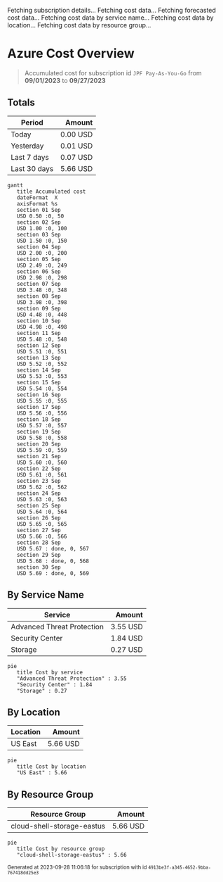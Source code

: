 Fetching subscription details...
Fetching cost data...
Fetching forecasted cost data...
Fetching cost data by service name...
Fetching cost data by location...
Fetching cost data by resource group...
# Azure Cost Overview

> Accumulated cost for subscription id `JPF Pay-As-You-Go` from **09/01/2023** to **09/27/2023**

## Totals

|Period|Amount|
|---|---:|
|Today|0.00 USD|
|Yesterday|0.01 USD|
|Last 7 days|0.07 USD|
|Last 30 days|5.66 USD|

```mermaid
gantt
   title Accumulated cost
   dateFormat  X
   axisFormat %s
   section 01 Sep
   USD 0.50 :0, 50
   section 02 Sep
   USD 1.00 :0, 100
   section 03 Sep
   USD 1.50 :0, 150
   section 04 Sep
   USD 2.00 :0, 200
   section 05 Sep
   USD 2.49 :0, 249
   section 06 Sep
   USD 2.98 :0, 298
   section 07 Sep
   USD 3.48 :0, 348
   section 08 Sep
   USD 3.98 :0, 398
   section 09 Sep
   USD 4.48 :0, 448
   section 10 Sep
   USD 4.98 :0, 498
   section 11 Sep
   USD 5.48 :0, 548
   section 12 Sep
   USD 5.51 :0, 551
   section 13 Sep
   USD 5.52 :0, 552
   section 14 Sep
   USD 5.53 :0, 553
   section 15 Sep
   USD 5.54 :0, 554
   section 16 Sep
   USD 5.55 :0, 555
   section 17 Sep
   USD 5.56 :0, 556
   section 18 Sep
   USD 5.57 :0, 557
   section 19 Sep
   USD 5.58 :0, 558
   section 20 Sep
   USD 5.59 :0, 559
   section 21 Sep
   USD 5.60 :0, 560
   section 22 Sep
   USD 5.61 :0, 561
   section 23 Sep
   USD 5.62 :0, 562
   section 24 Sep
   USD 5.63 :0, 563
   section 25 Sep
   USD 5.64 :0, 564
   section 26 Sep
   USD 5.65 :0, 565
   section 27 Sep
   USD 5.66 :0, 566
   section 28 Sep
   USD 5.67 : done, 0, 567
   section 29 Sep
   USD 5.68 : done, 0, 568
   section 30 Sep
   USD 5.69 : done, 0, 569
```

## By Service Name

|Service|Amount|
|---|---:|
|Advanced Threat Protection|3.55 USD|
|Security Center|1.84 USD|
|Storage|0.27 USD|

```mermaid
pie
   title Cost by service
   "Advanced Threat Protection" : 3.55
   "Security Center" : 1.84
   "Storage" : 0.27
```

## By Location

|Location|Amount|
|---|---:|
|US East|5.66 USD|

```mermaid
pie
   title Cost by location
   "US East" : 5.66
```

## By Resource Group

|Resource Group|Amount|
|---|---:|
|cloud-shell-storage-eastus|5.66 USD|

```mermaid
pie
   title Cost by resource group
   "cloud-shell-storage-eastus" : 5.66
```

<sup>Generated at 2023-09-28 11:06:18 for subscription with id `4913be3f-a345-4652-9bba-767418dd25e3`</sup>
